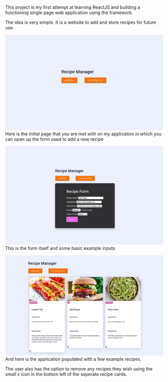 This project is my first attempt at learning ReactJS and building a functioning single page web application using the framework.

The idea is very simple. It is a website to add and store recipes for future use.

![screenshot1](/screenshots/Screenshot%20from%202023-02-13%2020-57-59.png)
Here is the initial page that you are met with on my application in which you can open up the form used to add a new recipe

![screenshot2](/screenshots/Screenshot%20from%202023-02-13%2020-58-44.png)
This is the form itself and some basic example inputs

![screenshot3](/screenshots/Screenshot%20from%202023-02-13%2021-03-31.png)
And here is the application populated with a few example recipes.

The user also has the option to remove any recipes they wish using the small x icon in the bottom left of the seperate recipe cards.